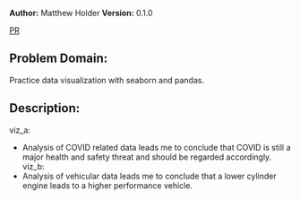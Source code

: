 **Author:** Matthew Holder
**Version:** 0.1.0

[PR](https://github.com/holdermatthew5/data-vis/pull/1#issue-563043963)

## Problem Domain:

Practice data visualization with seaborn and pandas.

## Description:

viz_a:
- Analysis of COVID related data leads me to conclude that COVID is still a major health and safety threat and should be regarded accordingly.
viz_b:
- Analysis of vehicular data leads me to conclude that a lower cylinder engine leads to a higher performance vehicle.